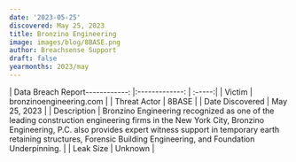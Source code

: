 ```yaml
---
date: '2023-05-25'
discovered: May 25, 2023
title: Bronzino Engineering
image: images/blog/8BASE.png
author: Breachsense Support
draft: false
yearmonths: 2023/may
---
```


| Data Breach Report------------:     |:-------------:    | :-----:|
| Victim      | bronzinoengineering.com      | 
| Threat Actor      | 8BASE      | 
| Date Discovered      | May 25, 2023      | 
| Description      | Bronzino Engineering recognized as one of the leading construction engineering firms in the New York City, Bronzino Engineering, P.C. also provides expert witness support in temporary earth retaining structures, Forensic Building Engineering, and Foundation Underpinning.      | 
| Leak Size      | Unknown      | 

